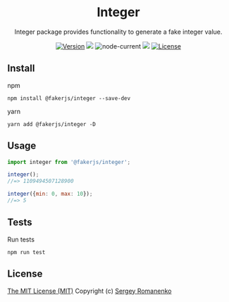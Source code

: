 <h1 align="center">Integer</h1>
<p align="center">
Integer package provides functionality to generate a fake integer value.
</p>

<p align="center">
<a href="https://github.com/faker-javascript/integer/releases"><img alt="Version" src="https://img.shields.io/github/release/faker-javascript/integer.svg?label=version&color=green"></a> <img src="https://img.shields.io/npm/dt/@fakerjs/integer"> <img alt="node-current" src="https://img.shields.io/node/v/@fakerjs/integer"> <a href="https://github.com/faker-javascript/integer/actions/workflows/ci.yml"><img src="https://github.com/faker-javascript/integer/actions/workflows/ci.yml/badge.svg"></a> <a href="https://github.com/faker-javascript/integer"><img src="https://img.shields.io/badge/license-MIT-blue.svg?color=green" alt="License"></a>
</p>

## Install

npm
```
npm install @fakerjs/integer --save-dev
```

yarn
```
yarn add @fakerjs/integer -D
```

## Usage

```js
import integer from '@fakerjs/integer';

integer();
//=> 1109494507128900

integer({min: 0, max: 10});
//=> 5
```

## Tests

Run tests

```
npm run test
```

## License
[The MIT License (MIT)](https://github.com/faker-javascript/integer/blob/main/LICENSE)
Copyright (c) [Sergey Romanenko](https://github.com/Awilum)
